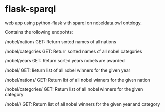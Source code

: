 # flask-sparql
web app using python-flask with sparql on nobeldata.owl ontology.

Contains the following endpoints:

/nobel/nations
GET: Return sorted names of all nations

/nobel/categories
GET: Return sorted names of all nobel categories

/nobel/years
GET: Return sorted years nobels are awarded

/nobel/<year>
GET: Return list of all nobel winners for the given year

/nobel/nations/<nation>
GET: Return list of all nobel winners for the given nation

/nobel/categories/<category>
GET: Return list of all nobel winners for the given category

/nobel/<year>/<category>
GET: Return list of all nobel winners for the given year and category
